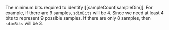 The minimum bits required to identify [[sampleCount|sampleDim]]. For example, if there are 9 samples, `sdimBits` will be 4. Since we need at least 4 bits to represent 9 possible samples. If there are only 8 samples, then `sdimBits` will be 3.